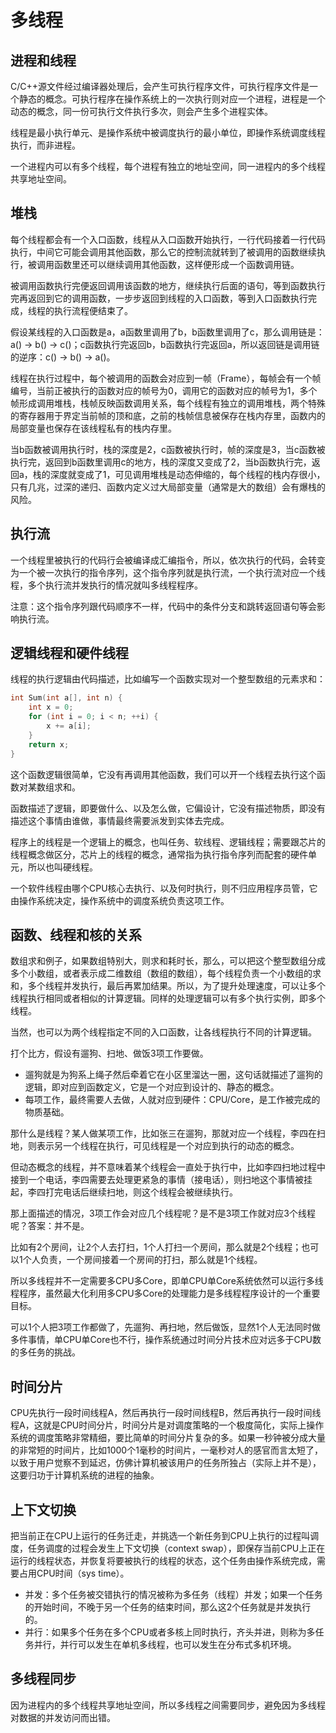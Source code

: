 # 多线程

## 进程和线程

C/C++源文件经过编译器处理后，会产生可执行程序文件，可执行程序文件是一个静态的概念。可执行程序在操作系统上的一次执行则对应一个进程，进程是一个动态的概念，同一份可执行文件执行多次，则会产生多个进程实体。

线程是最小执行单元、是操作系统中被调度执行的最小单位，即操作系统调度线程执行，而非进程。

一个进程内可以有多个线程，每个进程有独立的地址空间，同一进程内的多个线程共享地址空间。

## 堆栈

每个线程都会有一个入口函数，线程从入口函数开始执行，一行代码接着一行代码执行，中间它可能会调用其他函数，那么它的控制流就转到了被调用的函数继续执行，被调用函数里还可以继续调用其他函数，这样便形成一个函数调用链。

被调用函数执行完便返回调用该函数的地方，继续执行后面的语句，等到函数执行完再返回到它的调用函数，一步步返回到线程的入口函数，等到入口函数执行完成，线程的执行流程便结束了。

假设某线程的入口函数是a，a函数里调用了b，b函数里调用了c，那么调用链是：a() -> b() -> c()；c函数执行完返回b，b函数执行完返回a，所以返回链是调用链的逆序：c() -> b() -> a()。

线程在执行过程中，每个被调用的函数会对应到一帧（Frame），每帧会有一个帧编号，当前正被执行的函数对应的帧号为0，调用它的函数对应的帧号为1，多个帧形成调用堆栈，栈帧反映函数调用关系，每个线程有独立的调用堆栈，两个特殊的寄存器用于界定当前帧的顶和底，之前的栈帧信息被保存在栈内存里，函数内的局部变量也保存在该线程私有的栈内存里。

当b函数被调用执行时，栈的深度是2，c函数被执行时，帧的深度是3，当c函数被执行完，返回到b函数里调用c的地方，栈的深度又变成了2，当b函数执行完，返回a，栈的深度就变成了1，可见调用堆栈是动态伸缩的，每个线程的栈内存很小，只有几兆，过深的递归、函数内定义过大局部变量（通常是大的数组）会有爆栈的风险。

## 执行流

一个线程里被执行的代码行会被编译成汇编指令，所以，依次执行的代码，会转变为一个被一次执行的指令序列，这个指令序列就是执行流，一个执行流对应一个线程，多个执行流并发执行的情况就叫多线程程序。

注意：这个指令序列跟代码顺序不一样，代码中的条件分支和跳转返回语句等会影响执行流。

## 逻辑线程和硬件线程

线程的执行逻辑由代码描述，比如编写一个函数实现对一个整型数组的元素求和：
```c++
int Sum(int a[], int n) {
    int x = 0;
    for (int i = 0; i < n; ++i) {
        x += a[i];
    }
    return x;
}
```
这个函数逻辑很简单，它没有再调用其他函数，我们可以开一个线程去执行这个函数对某数组求和。

函数描述了逻辑，即要做什么、以及怎么做，它偏设计，它没有描述物质，即没有描述这个事情由谁做，事情最终需要派发到实体去完成。

程序上的线程是一个逻辑上的概念，也叫任务、软线程、逻辑线程；需要跟芯片的线程概念做区分，芯片上的线程的概念，通常指为执行指令序列而配套的硬件单元，所以也叫硬线程。

一个软件线程由哪个CPU核心去执行、以及何时执行，则不归应用程序员管，它由操作系统决定，操作系统中的调度系统负责这项工作。

## 函数、线程和核的关系

数组求和例子，如果数组特别大，则求和耗时长，那么，可以把这个整型数组分成多个小数组，或者表示成二维数组（数组的数组），每个线程负责一个小数组的求和，多个线程并发执行，最后再累加结果。所以，为了提升处理速度，可以让多个线程执行相同或者相似的计算逻辑。同样的处理逻辑可以有多个执行实例，即多个线程。

当然，也可以为两个线程指定不同的入口函数，让各线程执行不同的计算逻辑。

打个比方，假设有遛狗、扫地、做饭3项工作要做。

- 遛狗就是为狗系上绳子然后牵着它在小区里溜达一圈，这句话就描述了遛狗的逻辑，即对应到函数定义，它是一个对应到设计的、静态的概念。
- 每项工作，最终需要人去做，人就对应到硬件：CPU/Core，是工作被完成的物质基础。

那什么是线程？某人做某项工作，比如张三在遛狗，那就对应一个线程，李四在扫地，则表示另一个线程在执行，可见线程是一个对应到执行的动态的概念。

但动态概念的线程，并不意味着某个线程会一直处于执行中，比如李四扫地过程中接到一个电话，李四需要去处理更紧急的事情（接电话），则扫地这个事情被挂起，李四打完电话后继续扫地，则这个线程会被继续执行。

那上面描述的情况，3项工作会对应几个线程呢？是不是3项工作就对应3个线程呢？答案：并不是。

比如有2个房间，让2个人去打扫，1个人打扫一个房间，那么就是2个线程；也可以1个人负责，一个房间接着一个房间的打扫，那么就是1个线程。

所以多线程并不一定需要多CPU多Core，即单CPU单Core系统依然可以运行多线程程序，虽然最大化利用多CPU多Core的处理能力是多线程程序设计的一个重要目标。

可以1个人把3项工作都做了，先遛狗、再扫地，然后做饭，显然1个人无法同时做多件事情，单CPU单Core也不行，操作系统通过时间分片技术应对远多于CPU数的多任务的挑战。

## 时间分片

CPU先执行一段时间线程A，然后再执行一段时间线程B，然后再执行一段时间线程A，这就是CPU时间分片，时间分片是对调度策略的一个极度简化，实际上操作系统的调度策略非常精细，要比简单的时间分片复杂的多。如果一秒钟被分成大量的非常短的时间片，比如1000个1毫秒的时间片，一毫秒对人的感官而言太短了，以致于用户觉察不到延迟，仿佛计算机被该用户的任务所独占（实际上并不是），这要归功于计算机系统的进程的抽象。

## 上下文切换

把当前正在CPU上运行的任务迁走，并挑选一个新任务到CPU上执行的过程叫调度，任务调度的过程会发生上下文切换（context swap），即保存当前CPU上正在运行的线程状态，并恢复将要被执行的线程的状态，这个任务由操作系统完成，需要占用CPU时间（sys time）。

- 并发：多个任务被交错执行的情况被称为多任务（线程）并发；如果一个任务的开始时间，不晚于另一个任务的结束时间，那么这2个任务就是并发执行的。
- 并行：如果多个任务在多个CPU或者多核上同时执行，齐头并进，则称为多任务并行，并行可以发生在单机多线程，也可以发生在分布式多机环境。

## 多线程同步

因为进程内的多个线程共享地址空间，所以多线程之间需要同步，避免因为多线程对数据的并发访问而出错。